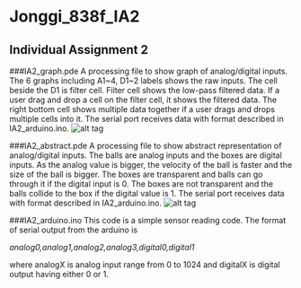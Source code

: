 # Jonggi_838f_IA2
## Individual Assignment 2

###IA2_graph.pde
A processing file to show graph of analog/digital inputs. The 6 graphs including A1~4, D1~2 labels shows the raw inputs. The cell beside the D1 is filter cell. Filter cell shows the low-pass filtered data. If a user drag and drop a cell on the filter cell, it shows the filtered data. The right bottom cell shows multiple data together if a user drags and drops multiple cells into it. The serial port receives data with format described in IA2_arduino.ino.
![alt tag](http://cmsc838f-s15.wikispaces.com/file/view/a2_graph.png/539795236/347x218/a2_graph.png)

###IA2_abstract.pde
A processing file to show abstract representation of analog/digital inputs. The balls are analog inputs and the boxes are digital inputs. As the analog value is bigger, the velocity of the ball is faster and the size of the ball is bigger. The boxes are transparent and balls can go through it if the digital input is 0. The boxes are not transparent and the balls collide to the box if the digital value is 1. The serial port receives data with format described in IA2_arduino.ino.
![alt tag](http://cmsc838f-s15.wikispaces.com/file/view/a2_abstract.png/539795274/350x218/a2_abstract.png)

###IA2_arduino.ino
This code is a simple sensor reading code. The format of serial output from the arduino is 

*analog0,analog1,analog2,analog3,digital0,digital1*

where analogX is analog input range from 0 to 1024 and digitalX is digital output having either 0 or 1.
